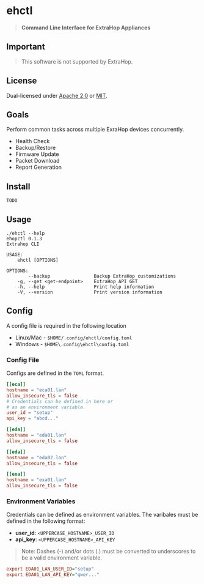 # ehctl
> **Command Line Interface for ExtraHop Appliances**

## Important
> This software is not supported by ExtraHop.

## License
Dual-licensed under [Apache 2.0](LICENSE-APACHE) or [MIT](LICENSE-MIT).

## Goals
Perform common tasks across multiple ExraHop devices concurrently.
* Health Check
* Backup/Restore
* Firmware Update
* Packet Download
* Report Generation

## Install
```
TODO
```

## Usage
```
./ehctl --help
ehopctl 0.1.3
Extrahop CLI

USAGE:
    ehctl [OPTIONS]

OPTIONS:
        --backup                Backup ExtraHop customizations
    -g, --get <get-endpoint>    ExtraHop API GET
    -h, --help                  Print help information
    -V, --version               Print version information
```

## Config
A config file is required in the following location 
* Linux/Mac - `$HOME/.config/ehctl/config.toml`
* Windows - `$HOME\.config\ehctl\config.toml`

### Config File
Configs are defined in the `TOML` format. 

```toml
[[eca]]
hostname = "eca01.lan"
allow_insecure_tls = false
# Credentials can be defined in here or 
# as an environment variable.
user_id = "setup" 
api_key = "abcd..."

[[eda]]
hostname = "eda01.lan"
allow_insecure_tls = false

[[eda]]
hostname = "eda02.lan"
allow_insecure_tls = false

[[exa]]
hostname = "exa01.lan"
allow_insecure_tls = false
```

### Environment Variables
Credentials can be defined as environment variables.
The varibales must be defined in the following format:
* **user_id**: `<UPPERCASE_HOSTNAME>_USER_ID`
* **api_key**: `<UPPERCASE_HOSTNAME>_API_KEY`

> Note: Dashes (-) and/or dots (.) must be converted to underscores to be a valid environment variable.

```ini
export EDA01_LAN_USER_ID="setup"
export EDA01_LAN_API_KEY="qwer..."
```